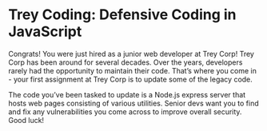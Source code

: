 # Trey Coding: Defensive Coding in JavaScript

Congrats! You were just hired as a junior web developer at Trey Corp! Trey Corp has been around for several decades. Over the years, developers rarely had the opportunity to maintain their code. That’s where you come in - your first assignment at Trey Corp is to update some of the legacy code.

The code you’ve been tasked to update is a Node.js express server that hosts web pages consisting of various utilities. Senior devs want you to find and fix any vulnerabilities you come across to improve overall security. Good luck!

